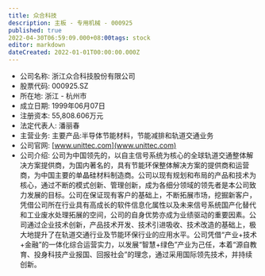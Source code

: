 ```yaml
---
title: 众合科技
description: 主板 - 专用机械 - 000925
published: true
2022-04-30T06:59:09.000+08:00tags: stock
editor: markdown
dateCreated: 2022-01-01T00:00:00.000Z
---
```


- 公司名称: 浙江众合科技股份有限公司
- 股票代码: 000925.SZ
- 所在地: 浙江 - 杭州市
- 成立日期: 1999年06月07日
- 注册资本: 55,808.606万元
- 法定代表人: 潘丽春
- 主营业务: 主要产品:半导体节能材料，节能减排和轨道交通业务
- 公司官网: [www.unittec.com](www.unittec.com)
- 公司介绍: 公司为中国领先的，以自主信号系统为核心的全球轨道交通整体解决方案提供商，为国内著名的，具有节能环保整体解决方案的提供商和运营商，为中国主要的单晶硅材料制造商。公司以现有规划和布局的产品和技术为核心，通过不断的模式创新、管理创新，成为各细分领域的领先者是本公司致力发展的目标。公司在保证现有客户的基础上，不断拓展市场，挖掘新客户，凭借公司所在行业具有高成长的软件信息化属性以及未来信号系统国产化替代和工业废水处理拓展的空间，公司的自身优势亦成为业绩驱动的重要因素。公司通过企业技术创新，产品技术开发、技术引进吸收、技术改造的基础上，极大地提升了在轨道交通行业及节能环保行业的应用水平。公司凭借“产业+技术+金融”的一体化综合运营实力，以发展“智慧+绿色”产业为己任，本着“源自教育、投身科技产业报国、回报社会”的理念，通过采用国际领先技术，并持续创新。


